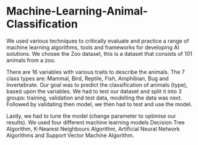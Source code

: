 # Machine-Learning-Animal-Classification
We used various techniques to critically evaluate and practice a range of machine learning algorithms, tools and frameworks for developing AI solutions.
We chosee the Zoo dataset, this is a
dataset that consists of 101 animals from a zoo. 

There are 16 variables with various traits to describe
the animals. The 7 class types are: Mammal, Bird, Reptile, Fish, Amphibian, Bug and Invertebrate.
Our goal was to predict the classification of animals (type), based upon the variables. We had to test
our dataset and split it into 3 groups: training, validation and test data, modelling the data was next.
Followed by validating then model, we then had to test and use the model. 

Lastly, we had to tune
the model (change parameter to optimise our results). We used four different machine learning
models Decision Tree Algorithm, K-Nearest Neighbours Algorithm, Artificial Neural Network
Algorithms and Support Vector Machine Algorithm.
